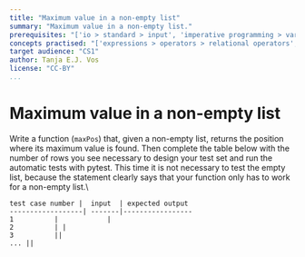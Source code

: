 ```yaml
---
title: "Maximum value in a non-empty list"
summary: "Maximum value in a non-empty list."
prerequisites: "['io > standard > input', 'imperative programming > variables']"
concepts practised: "['expressions > operators > relational operators', 'control flow > loops', 'data > types (built-in) > composite > sequences > lists']"
target audience: "CS1"
author: Tanja E.J. Vos
license: "CC-BY"
...
```


# Maximum value in a non-empty list

Write a function (`maxPos`) that, given a non-empty list, returns the position where its maximum value is found. Then complete the table below with the number of rows you see necessary to design your test set and run the automatic tests with pytest. This time it is not necessary to test the empty list, because the statement clearly says that your function only has to work for a non-empty list.\

    test case number |  input  | expected output
    ------------------| -------|-----------------
    1          |            |   
    2          | |               
    3          ||                
    ... ||

